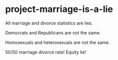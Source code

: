 # project-marriage-is-a-lie
All marriage and divorce statistics are lies.

Democrats and Republicans are not the same.

Homosexuals and heterosexuals are not the same.

50/50 marriage divorce rate! Equity lie!

